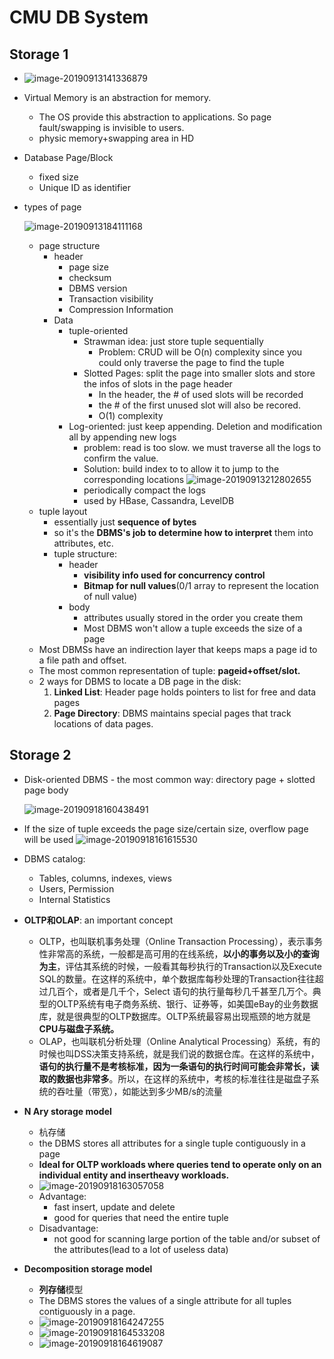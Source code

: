 # CMU DB System

## Storage 1

- ![image-20190913141336879](images/image-20190913141336879.png)

- Virtual Memory is an abstraction for memory. 

  - The OS provide this abstraction to applications. So page fault/swapping is invisible to users.
  - physic memory+swapping area in HD

- Database Page/Block

  - fixed size
  - Unique ID as identifier

- types of page

  ![image-20190913184111168](images/image-20190913184111168.png)

  - page structure
    - header
      - page size
      - checksum
      - DBMS version
      - Transaction visibility
      - Compression Information
    - Data
      - tuple-oriented
        - Strawman idea: just store tuple sequentially
          - Problem: CRUD will be O(n) complexity since you could only traverse the page to find the tuple
        - Slotted Pages: split the page into smaller slots and store the infos of slots in the page header
          - In the header, the # of used slots will be recorded
          - the # of the first unused slot will also be recored.
          - O(1) complexity
      - Log-oriented: just keep appending. Deletion and modification all by appending new logs
        - problem: read is too slow. we must traverse all the logs to confirm the value.
        - Solution: build index to to allow it to jump to the corresponding locations
          ![image-20190913212802655](images/image-20190913212802655.png)
        - periodically compact the logs
        - used by HBase, Cassandra, LevelDB
  - tuple layout
    - essentially just **sequence of bytes**
    - so it's the **DBMS's job to determine how to interpret** them into attributes, etc.
    - tuple structure:
      - header
        - **visibility info used for concurrency control**
        - **Bitmap for null values**(0/1 array to represent the location of null value)
      - body
        - attributes usually stored in the order you create them
        - Most DBMS won't allow a tuple exceeds the size of a page
  - Most DBMSs have an indirection layer that keeps maps a page id to a file path and offset.
  - The most common representation of tuple: **pageid+offset/slot.**
  - 2 ways for DBMS to locate a DB page in the disk:
    1. **Linked List**: Header page holds pointers to list for free and data pages
    2. **Page Directory**: DBMS maintains special pages that track locations of data pages.



## Storage 2

- Disk-oriented DBMS - the most common way: directory page + slotted page body

  ![image-20190918160438491](images/image-20190918160438491.png)

- If the size of tuple exceeds the page size/certain size, overflow page will be used
  ![image-20190918161615530](images/image-20190918161615530.png)

- DBMS catalog:

  - Tables, columns, indexes, views
  - Users, Permission
  - Internal Statistics

- **OLTP和OLAP**: an important concept

  - OLTP，也叫联机事务处理（Online Transaction Processing），表示事务性非常高的系统，一般都是高可用的在线系统，**以小的事务以及小的查询为主**，评估其系统的时候，一般看其每秒执行的Transaction以及Execute SQL的数量。在这样的系统中，单个数据库每秒处理的Transaction往往超过几百个，或者是几千个，Select 语句的执行量每秒几千甚至几万个。典型的OLTP系统有电子商务系统、银行、证券等，如美国eBay的业务数据库，就是很典型的OLTP数据库。OLTP系统最容易出现瓶颈的地方就是**CPU与磁盘子系统。**
  - OLAP，也叫联机分析处理（Online Analytical Processing）系统，有的时候也叫DSS决策支持系统，就是我们说的数据仓库。在这样的系统中，**语句的执行量不是考核标准，因为一条语句的执行时间可能会非常长，读取的数据也非常多**。所以，在这样的系统中，考核的标准往往是磁盘子系统的吞吐量（带宽），如能达到多少MB/s的流量

- **N Ary storage model**

  - 杭存储
  - the DBMS stores all attributes for a single tuple contiguously in a page
  - **Ideal for OLTP workloads where queries tend to operate only on an individual entity and insertheavy workloads.**
  - ![image-20190918163057058](images/image-20190918163057058.png)
  - Advantage:
    - fast insert, update and delete
    - good for queries that need the entire tuple
  - Disadvantage:
    - not good for scanning large portion of the table and/or subset of the attributes(lead to a lot of useless data)

- **Decomposition storage model**

  - **列存储**模型
  - The DBMS stores the values of a single attribute for all tuples contiguously in a page.
  - ![image-20190918164247255](images/image-20190918164247255.png)
  - ![image-20190918164533208](images/image-20190918164533208.png)
  - ![image-20190918164619087](images/image-20190918164619087.png)

  
